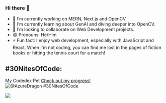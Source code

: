 ### Hi there 👋



- 🔭 I’m currently working on MERN, Next.js and OpenCV
- 🌱  I’m currently learning about GenAI and diving deeper into OpenCV.
- 👯 I’m looking to collaborate on Web Development projects.
- 😄 Pronouns: He/Him
- ⚡ Fun fact: I enjoy web development, especially with JavaScript and React. When I'm not coding, you can find me lost in the pages of fiction books or hitting the tennis court for a match!


## #30NitesOfCode:
My Codedex Pet
  [Check out my progress!](https://www.codedex.io/@AzureDragon/30-nites-of-code)  
  ![@AzureDragon #30NitesOfCode](https://www.codedex.io/api/petStatus?user=AzureDragon)

  <a href="https://visitcount.itsvg.in">
  <img src="https://visitcount.itsvg.in/api?id=Pronit21&label=Profile%20Views&color=0&icon=6&pretty=false" />
</a>
